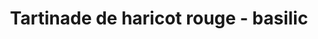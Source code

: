---
uuid: c80760ff-d6f1-4713-af1b-5e6bcd0824a6
title: Tartinade de haricot rouge - basilic
titleslug: tartinade-de-haricot-rouge-basilic_c80760ff-d6f1-4713-af1b-5e6bcd0824a6
draft: false
img: tartinade-haricot-rouge.jpg
layout: recettes
type: entree
categories:
  - Tartinade
regime:
  - vegetarien
  - vegan
  - sans-gluten
  - sans-lactose
cuisson: Oui
temperature: Froid
plate: 270
check: Oui
checkAlwaysOk: false
ingredients:
  sec:
    - title: Haricots rouges
      quantite: 6.3
      unit: Kg
  legumes:
    - title: Ail
      quantite: 30
      unit: gousse·s
  lof:
    - title: huile d'olive
      quantite: 1.8
      unit: litre
  sucres:
    - title: Jus de citron
      quantite: 900
      unit: ml
  epices:
    - title: Basilic
      quantite: 9
      unit: unité
    - title: Poivre
    - title: Sel
  autres:
    - title: Bicarbonate de soude
      quantite: 90
      unit: ml
materiel:
  - Marmitte
preparation: "* Rectifier l'assaisonement le jour j"
preparation24h: >-
  **Obligatoirement 2 J avant**


  * Faire tremper les haricots l'avant veille.




  **Obligatoirement 1 J avant**


  * Bien cuire les haricots la veille avec le bicarbonate et du sel. Puis mixer avec tout le reste.
astuces:
  - astuce: basilic → bottes; ail → gousses
publishDate: 2024-05-18T10:52:00.000Z
---